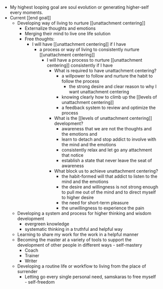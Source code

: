 - My highest looping goal are soul evolution or generating higher-self every moments.
- Current [[end goal]]
    - Developing way of living to nurture [[unattachment centering]]
        - Externalize thoughts and emotions
        - Merging their mind to live one life solution
        - Free thoughts:
            - I will have [[unattachment centering]] if I have
                - a process or way of living to consistently nurture [[unattachment centering]]
                    - I will have a process to nurture [[unattachment centering]] consistently if I have
                        - What is required to have unattachment centering?
                            - a willpower to follow and nurture the habit to follow the process
                                - the strong desire and clear reason to why I want unattachment centering
                            - knowing clearly how to climb up the [[levels of unattachment centering]]
                            - a feedback system to review and optimize the process
                        - What is the [[levels of unattachment centering]] development?
                            - awareness that we are not the thoughts and the emotions and
                            - learn to detach and stop addict to involve with the mind and the emotions
                            - consistently relax and let go any attachment that notice 
                            - establish a state that never leave the seat of awareness
                        - What block us to achieve unattachment centering? 
                            - the habit-formed will that addict to listen to the mind and the emotions
                            - the desire and willingness is not strong enough to pull me out of the mind and to direct myself to higher desire
                            - the need for short-term pleasure
                            - the unwillingness to experience the pain
    - Developing a system and process for higher thinking and wisdom development
        - evergreen knowledge
        - systematic thinking in a truthful and helpful way
    - Learning to share my work for the work in a helpful manner
    - Becoming the master at a variety of tools to support the development of other people in different ways - self-mastery
        - Coach
        - Trainer
        - Writer
    - Developing a routine life or workflow to living from the place of surrender
        - Letting go every single personal need, samskaras to free myself - self-freedom
